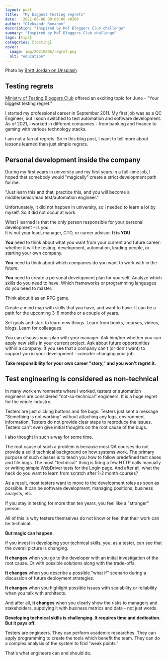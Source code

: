 ```yaml
---
layout: post
title:  "My biggest testing regrets"
date:   2021-06-06 09:00:00 +0300
author: "Oleksandr Romanov"
description: "Inspired by MoT Bloggers Club challenge"
summary: "Inspired by MoT Bloggers Club challenge"
tags: [tips]
categories: [testing]
cover:
  image: img/20210606/regret.png
  alt: "education"
---
```


Photo by [Brett Jordan on Unsplash](https://unsplash.com/@brett_jordan?utm_source=unsplash&utm_medium=referral&utm_content=creditCopyText)

## Testing regrets 
  
[Ministry of Testing Bloggers Club][MOT] offered an exciting topic for June - "Your biggest testing regret."  

I started my professional career in September 2011. My first job was as a QC Engineer, but I soon switched to test automation and software development. As of 2021, I worked in different companies - from banking and finance to gaming with various technology stacks.  

I am not a fan of regrets. So in this blog post, I want to tell more about lessons learned than just simple regrets.   

## Personal development inside the company

During my first years in university and my first years in a full-time job, I hoped that somebody would "magically" create a strict development path for me.  

"Just learn this and that, practice this, and you will become a middle/senior/lead test/automation engineer."   

Unfortunately, it did not happen in university, so I needed to learn a lot by myself. So it did not occur at work.

What I learned is that the only person responsible for your personal development - is you.  
It is not your lead, manager, CTO, or career advisor. **It is YOU**. 

**You** need to think about what you want from your current and future career: whether it will be testing, development, automation, leading people, or starting your own company. 

**You** need to think about which companies do you want to work with in the future.

**You** need to create a personal development plan for yourself. Analyze which skills do you need to have. Which frameworks or programming languages do you need to master. 

Think about it as an RPG game. 

Create a mind map with skills that you have, and want to have. It can be a path for the upcoming 3-6 months or a couple of years. 

Set goals and start to learn new things. Learn from books, courses, videos, blogs. Learn for colleagues. 

You can discuss your plan with your manager. Ask him/her whether you can apply new skills in your current project. Ask about future opportunities within a company. If you see that a company can't (or don't want) to support you in your development - consider changing your job. 

**Take responsibility for your own career "story," and you won't regret it.**

## Test engineering is considered as non-technical

In many work environments where I worked, testers or automation engineers are considered "not-so-technical" engineers. It is a huge regret for the whole industry. 

Testers are just clicking buttons and file bugs. Testers just sent a message "Something is not working" without attaching any logs, environment information. Testers do not provide clear steps to reproduce the issues. Testers can't even give initial thoughts on the root cause of the bugs. 

I also thought in such a way for some time.

The root cause of such a problem is because most QA courses do not provide a solid technical background on how systems work. The primary purpose of such classes is to teach you how to follow predefined test cases and file bugs. The most "technical" thing is firing a few HTTP calls manually or writing simple WebDriver tests for the Login page. 
And after all, what the heck do you want to learn from scratch after 1-2 month courses?

As a result, most testers want to move to the development roles as soon as possible. It can be software development, managing positions, business analysts, etc. 

If you stay in testing for more than ten years, you feel like a "stranger" person. 

All of this is why testers themselves do not know or feel that their work can be technical.  

**But magic can happen.** 

If you invest in developing your technical skills, you, as a tester, can see that the overall picture is changing.  

**It changes** when you go to the developer with an initial investigation of the root cause. Or with possible solutions along with the trade-offs.  

**It changes** when you describe a possible "what if" scenario during a discussion of future deployment strategies.  

**It changes** when you highlight possible issues with scalability or reliability when you talk with architects.  

And after all, **it changes** when you clearly show the risks to managers and stakeholders, supplying it with business metrics and data - not just words.

**Developing technical skills is challenging. It requires time and dedication. But it pays off.**

Testers are engineers. They can perform academic researches. They can apply programming to create the tools which benefit the team. They can do a complex analysis of the system to find "weak points." 

That's what engineers can and should do. 

[MOT]: https://club.ministryoftesting.com/t/bloggers-club-june-2021-your-one-biggest-testing-regret/50695


